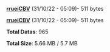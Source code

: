 [**rrueiCBV**](/data/rrueiCBV.txt) (31/10/22 - 05:09)- 511 bytes

[**rrueiCBV**](/data/rrueiCBV.txt) (31/10/22 - 05:09)- 511 bytes

**Total Datas**: 965

**Total Size**: 5.66 MB / 5.7 MB